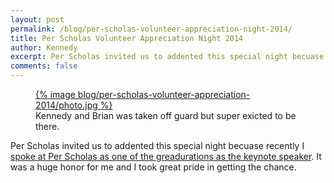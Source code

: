 ```yaml
---
layout: post
permalink: /blog/per-scholas-volunteer-appreciation-night-2014/
title: Per Scholas Volunteer Appreciation Night 2014
author: Kennedy
excerpt: Per Scholas invited us to addented this special night becuase recently Kennedy was the keynote speaker at their grauration.
comments: false
---
```


<figure>
  <a href="">{% image blog/per-scholas-volunteer-appreciation-2014/photo.jpg %}</a>
  <figcaption>Kennedy and Brian was taken off guard but super exicted to be there.</figcaption>
</figure>

<p>Per Scholas invited us to addented this special night becuase recently I <a href="">spoke at Per Scholas as one of the greadurations as the keynote speaker</a>. It was a huge honor for me and I took great pride in getting the chance.</p>
